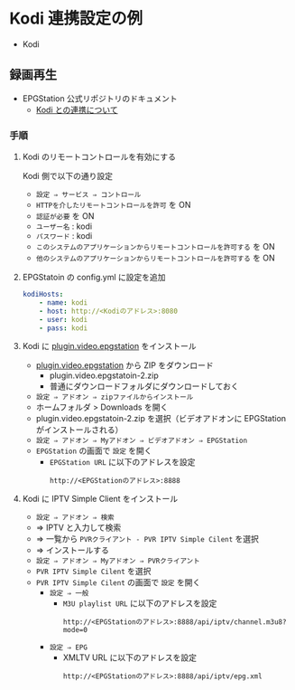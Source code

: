 # Kodi 連携設定の例

- Kodi
## 録画再生

- EPGStation 公式リポジトリのドキュメント
    - [Kodi との連携について](https://github.com/l3tnun/EPGStation/blob/master/doc/kodi.md)

### 手順

1. Kodi のリモートコントロールを有効にする

    Kodi 側で以下の通り設定

    - `設定 ⇒ サービス ⇒ コントロール`
    - `HTTPを介したリモートコントロールを許可` を ON
    - `認証が必要` を ON
    - `ユーザー名` : kodi
    - `パスワード` : kodi
    - `このシステムのアプリケーションからリモートコントロールを許可する` を ON
    - `他のシステムのアプリケーションからリモートコントロールを許可する` を ON

2. EPGStatoin の config.yml に設定を追加

    ```yaml
    kodiHosts:
        - name: kodi
        - host: http://<Kodiのアドレス>:8080
        - user: kodi
        - pass: kodi
    ```

3. Kodi に [plugin.video.epgstation](https://github.com/l3tnun/plugin.video.epgstation) をインストール

    - [plugin.video.epgstation](https://github.com/l3tnun/plugin.video.epgstation) から ZIP をダウンロード
        - plugin.video.epgstatoin-2.zip
        - 普通にダウンロードフォルダにダウンロードしておく
    - `設定 ⇒ アドオン ⇒ zipファイルからインストール`
    - ホームフォルダ > Downloads を開く
    - plugin.video.epgstatoin-2.zip を選択（ビデオアドオンに EPGStation がインストールされる）
    - `設定 ⇒ アドオン ⇒ Myアドオン ⇒ ビデオアドオン ⇒ EPGStation`
    - `EPGStation` の画面で `設定` を開く
        - `EPGStation URL` に以下のアドレスを設定
            ```
            http://<EPGStationのアドレス>:8888
            ```

4. Kodi に IPTV Simple Client をインストール

    - `設定 ⇒ アドオン ⇒ 検索`
    -  ⇒ IPTV と入力して検索
    -  ⇒ 一覧から `PVRクライアント - PVR IPTV Simple Cilent` を選択
    -  ⇒ インストールする
    - `設定 ⇒ アドオン ⇒ Myアドオン ⇒ PVRクライアント`
    - `PVR IPTV Simple Cilent` を選択
    - `PVR IPTV Simple Cilent` の画面で `設定` を開く
        - `設定 ⇒ 一般`
            - `M3U playlist URL` に以下のアドレスを設定
                ```
                http://<EPGStationのアドレス>:8888/api/iptv/channel.m3u8?mode=0
                ```
        - `設定 ⇒ EPG`
            - XMLTV URL に以下のアドレスを設定
                ```
                http://<EPGStationのアドレス>:8888/api/iptv/epg.xml
                ```
